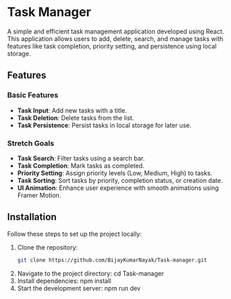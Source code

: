 # Task Manager

A simple and efficient task management application developed using React. This application allows users to add, delete, search, and manage tasks with features like task completion, priority setting, and persistence using local storage.

## Features

### Basic Features
- **Task Input**: Add new tasks with a title.
- **Task Deletion**: Delete tasks from the list.
- **Task Persistence**: Persist tasks in local storage for later use.

### Stretch Goals
- **Task Search**: Filter tasks using a search bar.
- **Task Completion**: Mark tasks as completed.
- **Priority Setting**: Assign priority levels (Low, Medium, High) to tasks.
- **Task Sorting**: Sort tasks by priority, completion status, or creation date.
- **UI Animation**: Enhance user experience with smooth animations using Framer Motion.

## Installation

Follow these steps to set up the project locally:

1. Clone the repository:
   ```bash
   git clone https://github.com/BijayKumarNayak/Task-manager.git
2. Navigate to the project directory:
   cd Task-manager
3. Install dependencies:
   npm install
4. Start the development server:
   npm run dev 